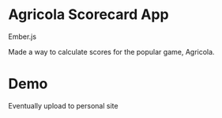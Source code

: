 Agricola Scorecard App 
======================

Ember.js

Made a way to calculate scores for the popular game, Agricola.


Demo
====

Eventually upload to personal site
